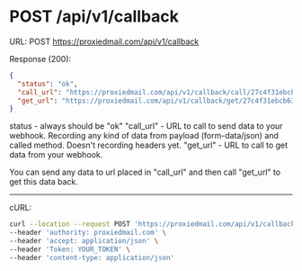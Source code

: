 # POST /api/v1/callback


URL: POST https://proxiedmail.com/api/v1/callback

Response (200):

```json
{
  "status": "ok",
  "call_url": "https://proxiedmail.com/api/v1/callback/call/27c4f31ebcb6307e8daa68f681f84161",
  "get_url": "https://proxiedmail.com/api/v1/callback/get/27c4f31ebcb6307e8daa68f681f84161"
}
```

status - always should be "ok"
"call_url" - URL to call to send data to your webhook. Recording any kind of data from payload (form-data/json) and called method. 
Doesn't recording headers yet.
"get_url" - URL to call to get data from your webhook. 

You can send any data to url placed in "call_url" and then call "get_url" to get this data back.

----

cURL:

```bash
curl --location --request POST 'https://proxiedmail.com/api/v1/callback' \
--header 'authority: proxiedmail.com' \
--header 'accept: application/json' \
--header 'Token: YOUR_TOKEN' \
--header 'content-type: application/json'
```